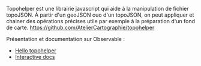 Topohelper est une librairie javascript qui aide à la manipulation de fichier topoJSON. À partir d'un geoJSON ouo d'un topoJSON, on peut appliquer et chainer des opérations précises utile par exemple à la préparation d'un fond de carte.
https://github.com/AtelierCartographie/topohelper

Présentation et documentation sur Observable :
+ [Hello topohelper](https://observablehq.com/@tombor/hello-topohelper-en)
+ [Interactive docs](https://observablehq.com/@tombor/topohelper-docs)